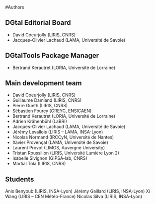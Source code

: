 
#Authors

## DGtal Editorial Board

* David Coeurjolly (LIRIS, CNRS)
* Jacques-Olivier Lachaud (LAMA, Université de Savoie)

## DGtalTools Package Manager

* Bertrand Kerautret (LORIA, Université de Lorraine)

## Main development team

* David Coeurjolly (LIRIS, CNRS)
* Guillaume Damiand (LIRIS, CNRS)
* Pierre Gueth (LIRIS, CNRS)
* Sébastien Fourey (GREYC, ENSICAEN)
* Bertrand Kerautret (LORIA, Université de Lorraine)
* Adrien Krähenbühl (LaBRI)
* Jacques-Olivier Lachaud (LAMA, Université de Savoie)
* Jérémy Levallois (LIRIS – LAMA, INSA-Lyon)
* Nicolas Normand (IRCCyN, Université de Nantes)
* Xavier Provençal (LAMA, Université de Savoie)
* Laurent Provot (LIMOS, Auvergne University)
* Tristan Roussillon (LIRIS, Université Lumière Lyon 2)
* Isabelle Sivignon (GIPSA-lab, CNRS)
* Martial Tola (LIRIS, CNRS)


## Students

Anis Benyoub (LIRIS, INSA-Lyon)
Jérémy Gaillard (LIRIS, INSA-Lyon)
Xi Wang (LIRIS – CEN Météo-France)
Nicolas Silva (LIRIS, INSA-Lyon)
